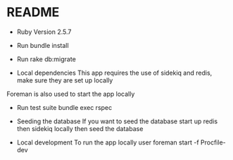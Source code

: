 # README

* Ruby Version 2.5.7

* Run bundle install

* Run rake db:migrate

* Local dependencies
This app requires the use of sidekiq and redis, make sure they are set up locally

Foreman is also used to start the app locally

* Run test suite
bundle exec rspec

* Seeding the database
If you want to seed the database start up redis then sidekiq locally then seed the database

* Local development
To run the app locally user foreman start -f Procfile-dev
